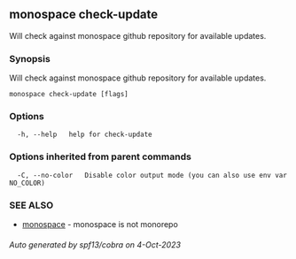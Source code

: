 ## monospace check-update

Will check against monospace github repository for available updates.

### Synopsis

Will check against monospace github repository for available updates.

```
monospace check-update [flags]
```

### Options

```
  -h, --help   help for check-update
```

### Options inherited from parent commands

```
  -C, --no-color   Disable color output mode (you can also use env var NO_COLOR)
```

### SEE ALSO

* [monospace](monospace.md)	 - monospace is not monorepo

###### Auto generated by spf13/cobra on 4-Oct-2023
